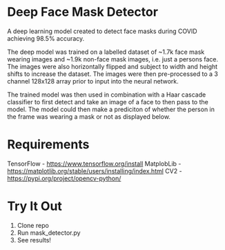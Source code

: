# Deep Face Mask Detector
A deep learning model created to detect face masks during COVID achieving 98.5% accuracy.

The deep model was trained on a labelled dataset of ~1.7k face mask wearing images and ~1.9k non-face mask images, i.e. just a persons face.
The images were also horizontally flipped and subject to width and height shifts to increase the dataset.
The images were then pre-processed to a 3 channel 128x128 array prior to input into the neural network.

The trained model was then used in combination with a Haar cascade classifier to first detect and take an image of a face to then pass to the model.
The model could then make a prediciton of whether the person in the frame was wearing a mask or not as displayed below.

# Requirements
TensorFlow - https://www.tensorflow.org/install
MatplobLib - https://matplotlib.org/stable/users/installing/index.html
CV2 - https://pypi.org/project/opencv-python/

# Try It Out
1. Clone repo
2. Run mask_detector.py
3. See results!
